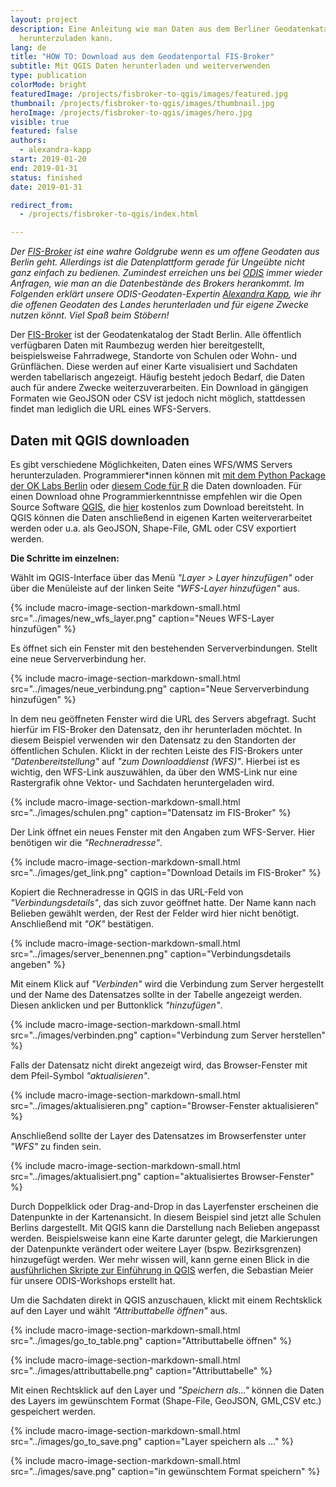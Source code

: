 ```yaml
---
layout: project
description: Eine Anleitung wie man Daten aus dem Berliner Geodatenkatalog FIS-Broker
  herunterzuladen kann.
lang: de
title: "HOW TO: Download aus dem Geodatenportal FIS-Broker"
subtitle: Mit QGIS Daten herunterladen und weiterverwenden
type: publication
colorMode: bright
featuredImage: /projects/fisbroker-to-qgis/images/featured.jpg
thumbnail: /projects/fisbroker-to-qgis/images/thumbnail.jpg
heroImage: /projects/fisbroker-to-qgis/images/hero.jpg
visible: true
featured: false
authors:
  - alexandra-kapp
start: 2019-01-20
end: 2019-01-31
status: finished
date: 2019-01-31

redirect_from:
  - /projects/fisbroker-to-qgis/index.html

---
```


_Der [FIS-Broker](https://www.stadtentwicklung.berlin.de/geoinformation/fis-broker/) ist eine wahre Goldgrube wenn es um offene Geodaten aus Berlin geht. Allerdings ist die Datenplattform gerade für Ungeübte nicht ganz einfach zu bedienen. Zumindest erreichen uns bei [ODIS](http://odis-berlin.de) immer wieder Anfragen, wie man an die Datenbestände des Brokers herankommt. Im Folgenden erklärt unsere ODIS-Geodaten-Expertin [Alexandra Kapp](https://twitter.com/lxndrkp), wie ihr die offenen Geodaten des Landes herunterladen und für eigene Zwecke nutzen könnt. Viel Spaß beim Stöbern!_

Der [FIS-Broker](https://www.stadtentwicklung.berlin.de/geoinformation/fis-broker/) ist der Geodatenkatalog der Stadt Berlin. Alle öffentlich verfügbaren Daten mit Raumbezug werden hier bereitgestellt, beispielsweise Fahrradwege, Standorte von Schulen oder Wohn- und Grünflächen. Diese werden auf einer Karte visualisiert und Sachdaten werden tabellarisch angezeigt. Häufig besteht jedoch Bedarf, die Daten auch für andere Zwecke weiterzuverarbeiten. Ein Download in gängigen Formaten wie GeoJSON oder CSV ist jedoch nicht möglich, stattdessen findet man lediglich die URL eines WFS-Servers.

Daten mit QGIS downloaden
-------------------------

Es gibt verschiedene Möglichkeiten, Daten eines WFS/WMS Servers herunterzuladen. Programmierer\*innen können mit [mit dem Python Package der OK Labs Berlin](https://github.com/codeforberlin/wfs-downloader) oder [diesem Code für R](https://github.com/patperu/fisbroker_data) die Daten downloaden. Für einen Download ohne Programmierkenntnisse empfehlen wir die Open Source Software [QGIS](https://www.qgis.org/de/site), die [hier](https://www.qgis.org/de/site/forusers/download.html) kostenlos zum Download bereitsteht. In QGIS können die Daten anschließend in eigenen Karten weiterverarbeitet werden oder u.a. als GeoJSON, Shape-File, GML oder CSV exportiert werden.  
  
**Die Schritte im einzelnen:**  
  

Wählt im QGIS-Interface über das Menü _"Layer > Layer hinzufügen"_ oder über die Menüleiste auf der linken Seite _"WFS-Layer hinzufügen"_ aus.

{% include macro-image-section-markdown-small.html src="../images/new_wfs_layer.png" caption="Neues WFS-Layer hinzufügen" %}

Es öffnet sich ein Fenster mit den bestehenden Serververbindungen. Stellt eine neue Serververbindung her.


{% include macro-image-section-markdown-small.html src="../images/neue_verbindung.png" caption="Neue Serververbindung hinzufügen" %}

In dem neu geöffneten Fenster wird die URL des Servers abgefragt. Sucht hierfür im FIS-Broker den Datensatz, den ihr herunterladen möchtet. In diesem Beispiel verwenden wir den Datensatz zu den Standorten der öffentlichen Schulen. Klickt in der rechten Leiste des FIS-Brokers unter _"Datenbereitstellung"_ auf _"zum Downloaddienst (WFS)"_. Hierbei ist es wichtig, den WFS-Link auszuwählen, da über den WMS-Link nur eine Rastergrafik ohne Vektor- und Sachdaten heruntergeladen wird.

{% include macro-image-section-markdown-small.html src="../images/schulen.png" caption="Datensatz im FIS-Broker" %}

Der Link öffnet ein neues Fenster mit den Angaben zum WFS-Server. Hier benötigen wir die _"Rechneradresse"_.

{% include macro-image-section-markdown-small.html src="../images/get_link.png" caption="Download Details im FIS-Broker" %}

Kopiert die Rechneradresse in QGIS in das URL-Feld von _"Verbindungsdetails"_, das sich zuvor geöffnet hatte. Der Name kann nach Belieben gewählt werden, der Rest der Felder wird hier nicht benötigt. Anschließend mit _"OK"_ bestätigen.

{% include macro-image-section-markdown-small.html src="../images/server_benennen.png" caption="Verbindungsdetails angeben" %}

Mit einem Klick auf _"Verbinden"_ wird die Verbindung zum Server hergestellt und der Name des Datensatzes sollte in der Tabelle angezeigt werden. Diesen anklicken und per Buttonklick _"hinzufügen"_.

{% include macro-image-section-markdown-small.html src="../images/verbinden.png" caption="Verbindung zum Server herstellen" %}

Falls der Datensatz nicht direkt angezeigt wird, das Browser-Fenster mit dem Pfeil-Symbol _"aktualisieren"_.

{% include macro-image-section-markdown-small.html src="../images/aktualisieren.png" caption="Browser-Fenster aktualisieren" %}

Anschließend sollte der Layer des Datensatzes im Browserfenster unter _"WFS"_ zu finden sein.

{% include macro-image-section-markdown-small.html src="../images/aktualisiert.png" caption="aktualisiertes Browser-Fenster" %}

Durch Doppelklick oder Drag-and-Drop in das Layerfenster erscheinen die Datenpunkte in der Kartenansicht. In diesem Beispiel sind jetzt alle Schulen Berlins dargestellt. Mit QGIS kann die Darstellung nach Belieben angepasst werden. Beispielsweise kann eine Karte darunter gelegt, die Markierungen der Datenpunkte verändert oder weitere Layer (bspw. Bezirksgrenzen) hinzugefügt werden. Wer mehr wissen will, kann gerne einen Blick in die [ausführlichen Skripte zur Einführung in QGIS](https://drive.google.com/file/d/1EB9rbJBm41Gv8rQ1N7wHTpDcx6Bq5X7W/view) werfen, die Sebastian Meier für unsere ODIS-Workshops erstellt hat.  
  
Um die Sachdaten direkt in QGIS anzuschauen, klickt mit einem Rechtsklick auf den Layer und wählt _"Attributtabelle öffnen"_ aus.

{% include macro-image-section-markdown-small.html src="../images/go_to_table.png" caption="Attributtabelle öffnen" %}

{% include macro-image-section-markdown-small.html src="../images/attributtabelle.png" caption="Attributtabelle" %}

Mit einen Rechtsklick auf den Layer und _"Speichern als..."_ können die Daten des Layers im gewünschtem Format (Shape-File, GeoJSON, GML,CSV etc.) gespeichert werden.

{% include macro-image-section-markdown-small.html src="../images/go_to_save.png" caption="Layer speichern als ..." %}

{% include macro-image-section-markdown-small.html src="../images/save.png" caption="in gewünschtem Format speichern" %}
  